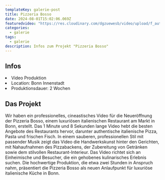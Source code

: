 ```yaml
---
templateKey: galerie-post
title: Pizzeria Bosso
date: 2024-08-01T15:02:06.069Z
featuredvideo: "https://res.cloudinary.com/dgzuewesb/video/upload/f_auto:video,q_auto/BossoAmMarkt_ond4kz"
categories:
  - galerie
tags:
  - galerie
description: Infos zum Projekt "Pizzeria Bosso"
---
```

## Infos

<li>Video Produktion</li>
<li>Location: Bonn Innenstadt</li>
<li>Produktionsdauer: 2 Wochen</li>

## Das Projekt

Wir haben ein professionelles, cineastisches Video für die Neueröffnung der Pizzeria Bosso, einem luxuriösen italienischen Restaurant am Markt in Bonn, erstellt. Das 1 Minute und 8 Sekunden lange Video hebt die besten Angebote des Restaurants hervor, darunter authentische italienische Pizza, Pasta und frischen Fisch. In einem sauberen, professionellen Stil mit passender Musik zeigt das Video die Handwerkskunst hinter den Gerichten, mit Nahaufnahmen des Pizzabackens, der Zubereitung von Getränken sowie dem stilvollen Restaurant-Interieur. Das Video richtet sich an Einheimische und Besucher, die ein gehobenes kulinarisches Erlebnis suchen. Die hochwertige Produktion, die etwa zwei Stunden in Anspruch nahm, präsentiert die Pizzeria Bosso als neuen Anlaufpunkt für luxuriöse italienische Küche in Bonn.


